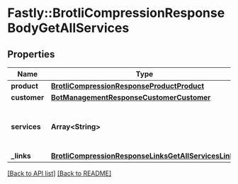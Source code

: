 # Fastly::BrotliCompressionResponseBodyGetAllServices

## Properties

| Name | Type | Description | Notes |
| ---- | ---- | ----------- | ----- |
| **product** | [**BrotliCompressionResponseProductProduct**](BrotliCompressionResponseProductProduct.md) |  | [optional] |
| **customer** | [**BotManagementResponseCustomerCustomer**](BotManagementResponseCustomerCustomer.md) |  | [optional] |
| **services** | **Array&lt;String&gt;** | A list of services with Brotli Compression enabled. | [optional] |
| **_links** | [**BrotliCompressionResponseLinksGetAllServicesLinks**](BrotliCompressionResponseLinksGetAllServicesLinks.md) |  | [optional] |

[[Back to API list]](../../README.md#endpoints) [[Back to README]](../../README.md)

